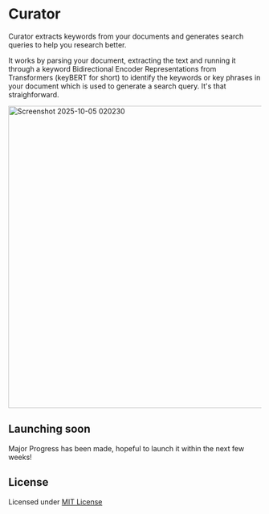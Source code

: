 # Curator

Curator extracts keywords from your documents and generates search queries to help you research better.

It works by parsing your document, extracting the text and running it through a keyword Bidirectional Encoder Representations from Transformers (keyBERT for short) to identify the keywords or key phrases in your document which is used to generate a search query. It's that straighforward.

<img width="1348" height="601" alt="Screenshot 2025-10-05 020230" src="https://github.com/user-attachments/assets/e83e588d-9294-49ac-a86d-b2b860dc7004" />

## Launching soon
Major Progress has been made, hopeful to launch it within the next few weeks!

## License

Licensed under [MIT License](LICENSE)
